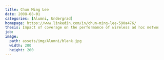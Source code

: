 ```yaml
---
title: Chun Ming Lee 
date: 2008-08-01
categories: [Alumni, Undergrad]
homepage: https://www.linkedin.com/in/chun-ming-lee-590a476/
thesis: Impact of coverage on the performance of wireless ad hoc networks
job: 
image:
  path: assets/img/Alumni/blank.jpg
  width: 200
  height: 200
---
```


